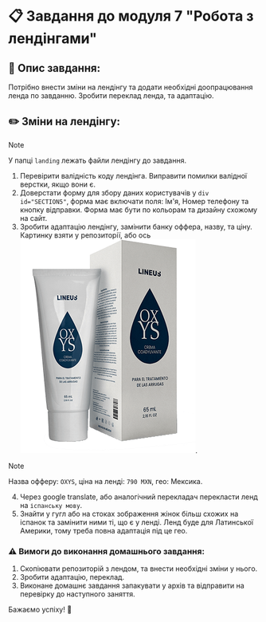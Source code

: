 # 📋 Завдання до модуля 7 "Робота з лендінгами"

## 📄 Опис завдання:

Потрібно внести зміни на лендінгу та додати необхідні доопрацювання ленда по завданню. Зробити переклад ленда, та адаптацію.

## ✏️ Зміни на лендінгу:

> [!NOTE]
> У папці `landing` лежать файли лендінгу до завдання.

1. Перевірити валідність коду лендінга. Виправити помилки валідної верстки, якщо вони є.
2. Доверстати форму для збору даних користувачів у `div id="SECTION5"`, форма має включати поля: Ім'я, Номер телефону та кнопку відправки. Форма має бути по кольорам та дизайну схожому на сайт.
3. Зробити адаптацію лендінгу, замінити банку оффера, назву, та ціну. Картинку взяти у репозиторії, або ось ![картинку](products.png).
> [!NOTE]
> Назва офферу: `OXYS`, ціна на ленді: `790 MXN`, гео: Мексика.

4. Через google translate, або аналогічний перекладач перекласти ленд на `іспанську мову`.
5. Знайти у гугл або на стоках зображення жінок більш схожих на іспанок та замінити ними ті, що є у ленді. Ленд буде для Латинської Америки, тому треба повна адаптація під це гео.

### ⚠️ Вимоги до виконання домашнього завдання:
1. Скопіювати репозиторій з лендом, та внести необхідні зміни у нього.
2. Зробити адаптацію, переклад.
3. Виконане домашнє завдання запакувати у архів та відправити на перевірку до наступного заняття.

Бажаємо успіху! 🚀

